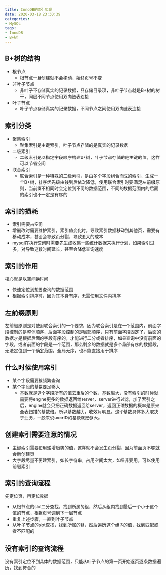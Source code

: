 ```yaml
---
title: InnoDB的索引实现
date: 2020-03-18 23:30:39
categories:
- MySQL
tags:
- InnoDB
- B+树
---
```


## B+树的结构
- 根节点
  - 根节点一旦创建就不会移动，始终页号不变
- 非叶子节点
  - 非叶子不存储真实的记录数据，只存储目录项，非叶子节点就是B+树的树干，同层不同节点使用双向链表连接
- 叶子节点
  - 叶子节点存储真实的记录数据，不同节点之间使用双向链表连接


## 索引分类
- 聚集索引
  - 聚集索引是主键索引，叶子节点存储的是真实的记录数据
- 二级索引
  - 二级索引是以指定字段顺序构建B+树，叶子节点存储的是主键的值，这样可以节省空间
- 联合索引
  - 联合索引是一种特殊的二级索引，是由多个字段组合而成的索引，生成一个B+树，排序优先级由钱到后依次降低，使用联合索引时要满足左前缀原则，当前缀不相同时会定位到不同的数据范围，不同的数据范围内的后面的索引也不一定是有序的

## 索引的损耗
- 索引需要占空间
- 增删改时需要维护索引，索引值变化时，导致索引数据移动到其他页，需要有移动成本，甚至会导致页分裂，导致更大的成本
- mysql在执行查询时需要先生成收集一些统计数据来执行计划，如果索引过多，对导致这段时间延长，甚至会降低查询速度

## 索引的作用
核心就是以空间换时间
- 快速定位到想要查询的数据范围
- 根据索引排序时，因为其本身有序，无需使用文件内排序

## 左前缀原则
左前缀原则是对使用联合索引的一个要求，因为联合索引是在一个范围内，前面字段控制的是整体顺序，后面字段控制的是局部顺序，只有前面字段固定了，后面的数据才是根据后面的字段有序的，才能进行二分或者排序，如果查询中没有前面的字段，或者前面的字段是一个范围，那么剩余的数据就是多个局部有序的数据段，无法定位到一个确定范围，全局无序，也不能直接用于排序


## 什么时候使用索引
- 某个字段需要被频繁查询
- 某个字段的基数要足够大
  - 基数就是这个字段所有的值去重后的个数，基数越大，没有索引的时候就需要将engine更多的数据返回给server，server进行过滤，加了索引之后，engine就会只把正确数据返回给server，返回正确数据的概率是原来全表扫描的基数倍。所以基数越大，收效月明显。这个基数具体多大取决于业务，一般来说userID的基数就足够大。

## 创建索引需要注意的情况
- 主键索引需要使用递增趋势的值，这样就不会发生页分裂，因为前面页不够就会新创建页
- 大字段尽量不要建索引，如长字符串，占用空间太大，如果非要用，可以使用前缀索引

## 索引的查询流程
先定位页，再定位数据
- 从根节点的slot二分查找，找到所属的组，然后从组内找到最后一个小于这个值的节点，根据页号调到下一层节点
- 重复上述步骤，一直到叶子节点
- 从叶子节点的slot查找，找到所属的组，然后遍历这个组内的值，找到匹配或者不匹配的

## 没有索引的查询流程
没有索引定位不到具体的数据范围，只能从叶子节点的第一页开始逐页逐条数据遍历，找到符合的
